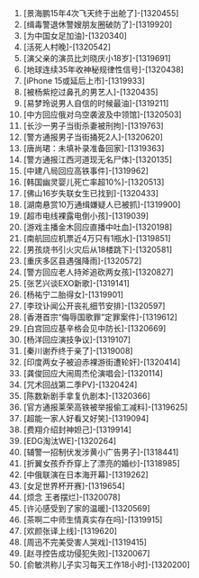 
1. [景海鹏15年4次飞天终于出舱了]-[1320455]
1. [缉毒警退休警嫂朋友圈破防了]-[1319920]
1. [为中国女足加油]-[1320340]
1. [活死人村晚]-[1320542]
1. [演父亲的演员比刘晓庆小18岁]-[1319691]
1. [地球连续35年收神秘规律性信号]-[1320438]
1. [iPhone 15或延后上市]-[1319933]
1. [被杨紫挖过鼻孔的男艺人]-[1320435]
1. [易梦玲说男人自信的时候最油]-[1319211]
1. [中方回应俄对乌空袭波及中领馆]-[1320503]
1. [长沙一男子当街杀妻被刑拘]-[1319763]
1. [警方通报男子当街捅死2人]-[1320620]
1. [唐尚珺：未填补录准备回家]-[1319363]
1. [警方通报江西河道现无名尸体]-[1320135]
1. [中建八局回应高铁事件]-[1319962]
1. [韩国幽灵婴儿死亡率超10%]-[1320513]
1. [佛山16岁失联女生已找到]-[1320433]
1. [湖南悬赏10万通缉嫌疑人已被抓]-[1319900]
1. [超市电线裸露电倒小孩]-[1319039]
1. [游戏主播金木回应直播中吐血]-[1320198]
1. [南航回应机票近4万只有1瓶水]-[1319851]
1. [男孩烧书引火灾后从18楼跳下]-[1320581]
1. [重庆多区县遇强降雨]-[1320572]
1. [警方回应老人持斧追砍两女孩]-[1320827]
1. [张艺兴谈EXO新歌]-[1319141]
1. [杨祐宁二胎得女]-[1319901]
1. [李玟讣闻公开丧礼细节安排]-[1320597]
1. [香港首宗“侮辱国歌罪”定罪案件]-[1319612]
1. [白宫回应基辛格会见中防长]-[1320669]
1. [杨洋回应演技争议]-[1319107]
1. [秦川谢乔终于亲了]-[1319008]
1. [印度两女子被迫赤裸游街遭轮奸]-[1320414]
1. [龚俊回应大闹周杰伦演唱会]-[1320114]
1. [咒术回战第二季PV]-[1320424]
1. [陈数新剧手拿复仇剧本]-[1320366]
1. [官方通报莱荣高铁被举报偷工减料]-[1319625]
1. [超能一家人好看又好笑]-[1319094]
1. [费翔介绍封神妲己]-[1319914]
1. [EDG淘汰WE]-[1320264]
1. [辅警一招制伏发涉黄小广告男子]-[1318441]
1. [折翼女孩乔乔穿上了漂亮的婚纱]-[1318985]
1. [中俄联演在日本海开幕]-[1319262]
1. [女足世界杯开赛]-[1319654]
1. [烦念 王者摆烂]-[1320078]
1. [许沁感受到了家的温暖]-[1320569]
1. [茶啊二中师生情真实存在吗]-[1319915]
1. [欢颜张译上线]-[1319620]
1. [周迅不完美受害人哭戏]-[1319415]
1. [赵寻控告成功侵犯失败]-[1320067]
1. [俞敏洪称儿子实习每天工作18小时]-[1320200]